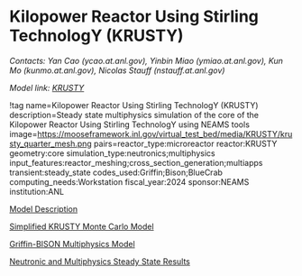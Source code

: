 # Kilopower Reactor Using Stirling TechnologY (KRUSTY)

*Contacts: Yan Cao (ycao.at.anl.gov), Yinbin Miao (ymiao.at.anl.gov), Kun Mo (kunmo.at.anl.gov), Nicolas Stauff (nstauff.at.anl.gov)*

*Model link: [KRUSTY](https://github.com/idaholab/virtual_test_bed/tree/devel/microreactors/KRUSTY)*

!tag name=Kilopower Reactor Using Stirling TechnologY (KRUSTY)
     description=Steady state multiphysics simulation of the core of the Kilopower Reactor Using Stirling TechnologY using NEAMS tools
     image=https://mooseframework.inl.gov/virtual_test_bed/media/KRUSTY/krusty_quarter_mesh.png
     pairs=reactor_type:microreactor
                       reactor:KRUSTY
                       geometry:core
                       simulation_type:neutronics;multiphysics
                       input_features:reactor_meshing;cross_section_generation;multiapps
                       transient:steady_state
                       codes_used:Griffin;Bison;BlueCrab
                       computing_needs:Workstation
                       fiscal_year:2024
                       sponsor:NEAMS
                       institution:ANL

[Model Description](KRUSTY/Model_Description.md)

[Simplified KRUSTY Monte Carlo Model](KRUSTY/Simplified_KRUSTY_Monte_Carlo_Model.md)

[Griffin-BISON Multiphysics Model](KRUSTY/Griffin-BISON_Multiphysics_Model.md)

[Neutronic and Multiphysics Steady State Results](KRUSTY/Neutronic_Multiphysics_Steady_State_Results.md)

